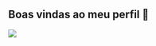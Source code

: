 ##  Boas vindas ao meu perfil 💙

![](https://media1.tenor.com/m/JHp-pctUPkcAAAAC/margotsprestige-monkey-backpack.gif)






  

